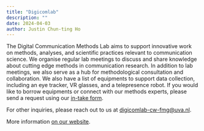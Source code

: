 ```yaml
---
title: "Digicomlab"
description: ""
date: 2024-04-03
author: Justin Chun-ting Ho
---
```


The Digital Communication Methods Lab aims to support innovative work on methods, analyses, and scientific practices relevant to communication science. We organise regular lab meetings to discuss and share knowledge about cutting edge methods in communication research. In addition to lab meetings, we also serve as a hub for methodological consultation and collaboration. We also have a list of equipments to support data collection, including an eye tracker, VR glasses, and a telepresence robot. If you would like to borrow equipments or connect with our methods experts, please send a request using our [in-take form](https://bit.ly/uvadigicomlab).

For other inquiries, please reach out to us at [digicomlab-cw-fmg@uva.nl](digicomlab-cw-fmg@uva.nl).

More information [on our website](http://www.digicomlab.eu).
